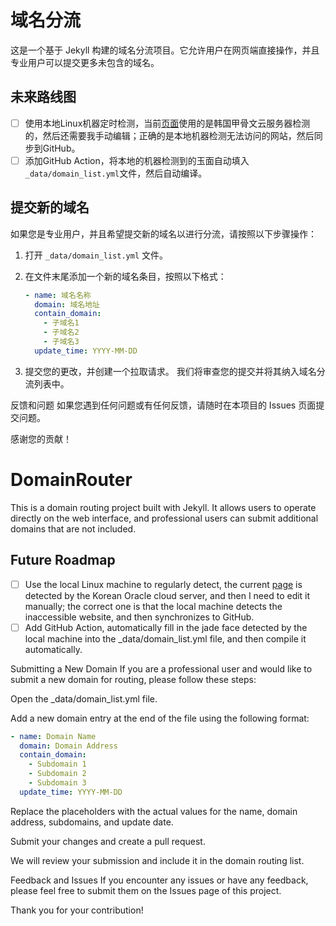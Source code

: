 # 域名分流

这是一个基于 Jekyll 构建的域名分流项目。它允许用户在网页端直接操作，并且专业用户可以提交更多未包含的域名。

## 未来路线图

- [ ] 使用本地Linux机器定时检测，当前[页面](https://www.abdd.net/)使用的是韩国甲骨文云服务器检测的，然后还需要我手动编辑；正确的是本地机器检测无法访问的网站，然后同步到GitHub。
- [ ] 添加GitHub Action，将本地的机器检测到的玉面自动填入`_data/domain_list.yml`文件，然后自动编译。

## 提交新的域名

如果您是专业用户，并且希望提交新的域名以进行分流，请按照以下步骤操作：

1. 打开 `_data/domain_list.yml` 文件。
2. 在文件末尾添加一个新的域名条目，按照以下格式：

   ```yml
   - name: 域名名称
     domain: 域名地址
     contain_domain:
       - 子域名1
       - 子域名2
       - 子域名3
     update_time: YYYY-MM-DD
     ```
3. 提交您的更改，并创建一个拉取请求。
我们将审查您的提交并将其纳入域名分流列表中。

反馈和问题
如果您遇到任何问题或有任何反馈，请随时在本项目的 Issues 页面提交问题。

感谢您的贡献！

# DomainRouter

This is a domain routing project built with Jekyll. It allows users to operate directly on the web interface, and professional users can submit additional domains that are not included.

## Future Roadmap
- [ ] Use the local Linux machine to regularly detect, the current [page](https://www.abdd.net/) is detected by the Korean Oracle cloud server, and then I need to edit it manually; the correct one is that the local machine detects the inaccessible website, and then synchronizes to GitHub.
- [ ] Add GitHub Action, automatically fill in the jade face detected by the local machine into the _data/domain_list.yml file, and then compile it automatically.

Submitting a New Domain
If you are a professional user and would like to submit a new domain for routing, please follow these steps:

Open the _data/domain_list.yml file.

Add a new domain entry at the end of the file using the following format:

```yml
- name: Domain Name
  domain: Domain Address
  contain_domain:
    - Subdomain 1
    - Subdomain 2
    - Subdomain 3
  update_time: YYYY-MM-DD
```
Replace the placeholders with the actual values for the name, domain address, subdomains, and update date.

Submit your changes and create a pull request.

We will review your submission and include it in the domain routing list.

Feedback and Issues
If you encounter any issues or have any feedback, please feel free to submit them on the Issues page of this project.

Thank you for your contribution!


